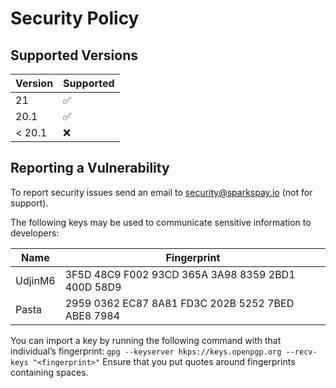 # Security Policy

## Supported Versions

| Version | Supported          |
| ------- | ------------------ |
| 21      | :white_check_mark: |
| 20.1    | :white_check_mark: |
| < 20.1  | :x:                |

## Reporting a Vulnerability

To report security issues send an email to security@sparkspay.io (not for support).

The following keys may be used to communicate sensitive information to developers:

| Name | Fingerprint |
|------|-------------|
| UdjinM6 | 3F5D 48C9 F002 93CD 365A 3A98 8359 2BD1 400D 58D9 |
| Pasta | 2959 0362 EC87 8A81 FD3C 202B 5252 7BED ABE8 7984 |

You can import a key by running the following command with that individual’s fingerprint: `gpg --keyserver hkps://keys.openpgp.org --recv-keys "<fingerprint>"` Ensure that you put quotes around fingerprints containing spaces.
